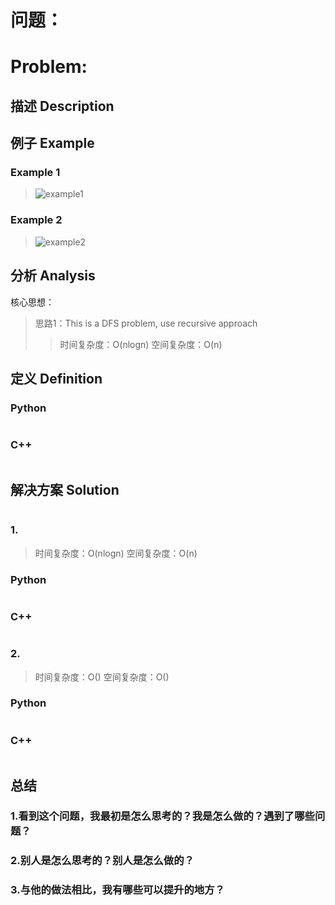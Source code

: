 
# 问题：
# Problem: []()

## 描述 Description
> ### 

> ### 

## 例子 Example
### Example 1

> ![example1](https://github.com/jianfa/myLeetcode/img/leetcode/529_1.png)
### Example 2
> ![example2](https://github.com/jianfa/myLeetcode/img/leetcode/529_2.png)

## 分析 Analysis

核心思想：
> 思路1：This is a DFS problem, use recursive approach
>> 时间复杂度：O(nlogn)
>> 空间复杂度：O(n)


## 定义 Definition

### Python


```python


```

### C++

```c++

```


## 解决方案 Solution
```

```
### 1.

> 时间复杂度：O(nlogn)
> 空间复杂度：O(n)

### Python


```python
```

### C++

```c++

```


### 2.

> 时间复杂度：O()
> 空间复杂度：O()

### Python


```python

```

### C++

```c++

```



## 总结

### 1.看到这个问题，我最初是怎么思考的？我是怎么做的？遇到了哪些问题？


### 2.别人是怎么思考的？别人是怎么做的？


### 3.与他的做法相比，我有哪些可以提升的地方？



```python

```
